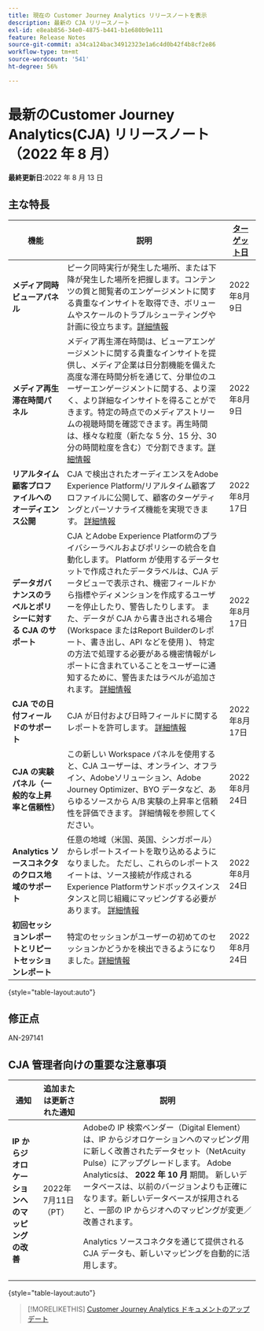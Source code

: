 ```yaml
---
title: 現在の Customer Journey Analytics リリースノートを表示
description: 最新の CJA リリースノート
exl-id: e8eab856-34e0-4875-b441-b1e680b9e111
feature: Release Notes
source-git-commit: a34ca124bac34912323e1a6c4d0b42f4b8cf2e86
workflow-type: tm+mt
source-wordcount: '541'
ht-degree: 56%

---
```


# 最新のCustomer Journey Analytics(CJA) リリースノート（2022 年 8 月）

**最終更新日**:2022 年 8 月 13 日

## 主な特長

| 機能 | 説明 | [ターゲット日](/help/release-notes/releases.md) |
| ----------- | ---------- | ----- |
| **メディア同時ビューアパネル** | ピーク同時実行が発生した場所、または下降が発生した場所を把握します。コンテンツの質と閲覧者のエンゲージメントに関する貴重なインサイトを取得でき、ボリュームやスケールのトラブルシューティングや計画に役立ちます。[詳細情報](https://experienceleague.adobe.com/docs/analytics-platform/using/cja-workspace/panels/media-concurrent-viewers.html?lang=ja) | 2022年8月9日 |
| **メディア再生滞在時間パネル** | メディア再生滞在時間は、ビューアエンゲージメントに関する貴重なインサイトを提供し、メディア企業は日分割機能を備えた高度な滞在時間分析を通じて、分単位のユーザーエンゲージメントに関する、より深く、より詳細なインサイトを得ることができます。特定の時点でのメディアストリームの視聴時間を確認できます。再生時間は、様々な粒度（新たな 5 分、15 分、30 分の時間粒度を含む）で分割できます。[詳細情報](https://experienceleague.adobe.com/docs/analytics-platform/using/cja-workspace/panels/media-playback-timespent/media-playback-time-spent.html?lang=ja) | 2022年8月9日 |
| **リアルタイム顧客プロファイルへのオーディエンス公開** | CJA で検出されたオーディエンスをAdobe Experience Platform/リアルタイム顧客プロファイルに公開して、顧客のターゲティングとパーソナライズ機能を実現できます。 [詳細情報](https://experienceleague.adobe.com/docs/analytics-platform/using/cja-components/audiences/audiences-overview.html?lang=ja) | 2022年8月17日 |
| **データガバナンスのラベルとポリシーに対する CJA のサポート** | CJA とAdobe Experience Platformのプライバシーラベルおよびポリシーの統合を自動化します。 Platform が使用するデータセットで作成されたデータラベルは、CJA データビューで表示され、機密フィールドから指標やディメンションを作成するユーザーを停止したり、警告したりします。 また、データが CJA から書き出される場合 (Workspace またはReport Builderのレポート、書き出し、API などを使用 )、 特定の方法で処理する必要がある機密情報がレポートに含まれていることをユーザーに通知するために、警告またはラベルが追加されます。 [詳細情報](/help/data-views/data-governance.md) | 2022年8月17日 |
| **CJA での日付フィールドのサポート** | CJA が日付および日時フィールドに関するレポートを許可します。 [詳細情報](/help/data-views/data-views-usecases.md#date) | 2022年8月17日 |
| **CJA の実験パネル（一般的な上昇率と信頼性）** | この新しい Workspace パネルを使用すると、CJA ユーザーは、オンライン、オフライン、Adobeソリューション、Adobe Journey Optimizer、BYO データなど、あらゆるソースから A/B 実験の上昇率と信頼性を評価できます。 詳細情報を参照してください。 | 2022年8月24日 |
| **Analytics ソースコネクタのクロス地域のサポート** | 任意の地域（米国、英国、シンガポール）からレポートスイートを取り込めるようになりました。 ただし、これらのレポートスイートは、ソース接続が作成されるExperience Platformサンドボックスインスタンスと同じ組織にマッピングする必要があります。 [詳細情報](https://experienceleague.adobe.com/docs/experience-platform/sources/ui-tutorials/create/adobe-applications/analytics.html?lang=ja) | 2022年8月24日 |
| **初回セッションレポートとリピートセッションレポート** | 特定のセッションがユーザーの初めてのセッションかどうかを検出できるようになりました。[詳細情報](https://experienceleague.adobe.com/docs/analytics-platform/using/cja-dataviews/data-views-usecases.html?lang=ja#new-repeat) | 2022年8月24日 |

{style=&quot;table-layout:auto&quot;}

## 修正点

AN-297141

##  CJA 管理者向けの重要な注意事項

| 通知 | 追加または更新された通知 | 説明 |
| --- | --- | --- |
| **IP からジオロケーションへのマッピングの改善** | 2022年7月11日（PT） | Adobeの IP 検索ベンダー（Digital Element）は、IP からジオロケーションへのマッピング用に新しく改善されたデータセット（NetAcuity Pulse）にアップグレードします。 Adobe Analyticsは、 **2022 年 10 月** 期間。 新しいデータベースは、以前のバージョンよりも正確になります。新しいデータベースが採用されると、一部の IP からジオへのマッピングが変更／改善されます。<p> Analytics ソースコネクタを通じて提供される CJA データも、新しいマッピングを自動的に活用します。 |

{style=&quot;table-layout:auto&quot;}

>[!MORELIKETHIS]
>[Customer Journey Analytics ドキュメントのアップデート](/help/release-notes/doc-changes.md)

